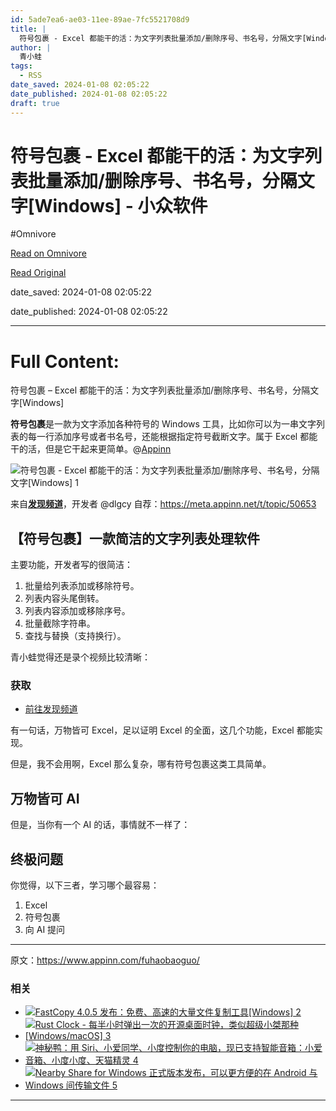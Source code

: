 ```yaml
---
id: 5ade7ea6-ae03-11ee-89ae-7fc5521708d9
title: |
  符号包裹 - Excel 都能干的活：为文字列表批量添加/删除序号、书名号，分隔文字[Windows] - 小众软件
author: |
  青小蛙
tags:
  - RSS
date_saved: 2024-01-08 02:05:22
date_published: 2024-01-08 02:05:22
draft: true
---
```


# 符号包裹 - Excel 都能干的活：为文字列表批量添加/删除序号、书名号，分隔文字[Windows] - 小众软件
#Omnivore

[Read on Omnivore](https://omnivore.app/me/excel-windows-18ce846a358)

[Read Original](https://www.appinn.com/fuhaobaoguo/)

date_saved: 2024-01-08 02:05:22

date_published: 2024-01-08 02:05:22

--- 

# Full Content: 

符号包裹 – Excel 都能干的活：为文字列表批量添加/删除序号、书名号，分隔文字\[Windows\]

**符号包裹**是一款为文字添加各种符号的 Windows 工具，比如你可以为一串文字列表的每一行添加序号或者书名号，还能根据指定符号截断文字。属于 Excel 都能干的活，但是它干起来更简单。@[Appinn](https://www.appinn.com/fuhaobaoguo/)

![符号包裹 - Excel 都能干的活：为文字列表批量添加/删除序号、书名号，分隔文字[Windows] 1](https://proxy-prod.omnivore-image-cache.app/1608x700,smm4Iuyi3A4z0PpgwfXfFYe1BX6zIKwb2zF7tuwW2wpc/https://www.appinn.com/wp-content/uploads/2024/01/Appinn-feature-images-26.jpg "符号包裹 - Excel 都能干的活：为文字列表批量添加/删除序号、书名号，分隔文字[Windows] 1")

来自[**发现频道**](https://meta.appinn.net/c/faxian/10)，开发者 @dlgcy 自荐：<https://meta.appinn.net/t/topic/50653>

## 【符号包裹】一款简洁的文字列表处理软件

主要功能，开发者写的很简洁：

1. 批量给列表添加或移除符号。
2. 列表内容头尾倒转。
3. 列表内容添加或移除序号。
4. 批量截除字符串。
5. 查找与替换（支持换行）。

青小蛙觉得还是录个视频比较清晰：

### 获取

* [前往发现频道](https://meta.appinn.net/t/topic/50653)

有一句话，万物皆可 Excel，足以证明 Excel 的全面，这几个功能，Excel 都能实现。

但是，我不会用啊，Excel 那么复杂，哪有符号包裹这类工具简单。

## 万物皆可 AI

但是，当你有一个 AI 的话，事情就不一样了：

## 终极问题

你觉得，以下三者，学习哪个最容易：

1. Excel
2. 符号包裹
3. 向 AI 提问

---

原文：https://www.appinn.com/fuhaobaoguo/

### 相关

* [ ![FastCopy 4.0.5 发布：免费、高速的大量文件复制工具[Windows] 2](https://proxy-prod.omnivore-image-cache.app/115x115,snU6WSoI2onxdh6hZR5zIn5mjPDVzqkh411ivd0QoBgM/https://www.appinn.com/wp-content/uploads/2022/02/fastcopy-405.jpgo_-115x115.jpg "FastCopy 4.0.5 发布：免费、高速的大量文件复制工具[Windows] 2") ](https://www.appinn.com/fastcopy-4-0-5/ "FastCopy 4.0.5 发布：免费、高速的大量文件复制工具[Windows]")
* [ ![Rust Clock - 每半小时弹出一次的开源桌面时钟，类似超级小桀那种[Windows/macOS] 3](https://proxy-prod.omnivore-image-cache.app/115x115,sHEmVTkC0uGxBOrm9i4EbfZ0L8lHxImv9NBVPlsYajl4/https://www.appinn.com/wp-content/uploads/2023/06/rust-clock.jpgo_-115x115.jpg "Rust Clock - 每半小时弹出一次的开源桌面时钟，类似超级小桀那种[Windows/macOS] 3") ](https://www.appinn.com/rust-clock/ "Rust Clock – 每半小时弹出一次的开源桌面时钟，类似超级小桀那种[Windows/macOS]")
* [ ![神秘鸭：用 Siri、小爱同学、小度控制你的电脑，现已支持智能音箱：小爱音箱、小度小度、天猫精灵 4](https://proxy-prod.omnivore-image-cache.app/115x115,sWfTmaX7aMPtOOzDhKv-eue4WTy9TF90ziFydx4cPNFA/https://www.appinn.com/wp-content/uploads/2023/11/Appinn-feature-images-2023-11-05T114843.934-115x115.jpg "神秘鸭：用 Siri、小爱同学、小度控制你的电脑，现已支持智能音箱：小爱音箱、小度小度、天猫精灵 4") ](https://www.appinn.com/smya-cn-smart-speakers/ "神秘鸭：用 Siri、小爱同学、小度控制你的电脑，现已支持智能音箱：小爱音箱、小度小度、天猫精灵")
* [ ![Nearby Share for Windows 正式版本发布，可以更方便的在 Android 与 Windows 间传输文件 5](https://proxy-prod.omnivore-image-cache.app/115x115,s2NulX0Gai_GjZ7FLrWDt1AMN-sNh-LIUCH3P-yjLcEs/https://www.appinn.com/wp-content/uploads/2023/04/nearby-share-beta-for-windows.jpgo_-115x115.jpg "Nearby Share for Windows 正式版本发布，可以更方便的在 Android 与 Windows 间传输文件 5") ](https://www.appinn.com/nearby-share-beta-for-windows/ "Nearby Share for Windows 正式版本发布，可以更方便的在 Android 与 Windows 间传输文件")

---

